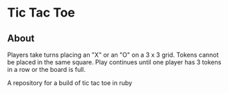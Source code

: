 
# Tic Tac Toe

## About

Players take turns placing an "X" or an "O" on a 3 x 3 grid. Tokens cannot be placed in the same square.
Play continues until one player has 3 tokens in a row or the board is full. 

A repository for a build of tic tac toe in ruby